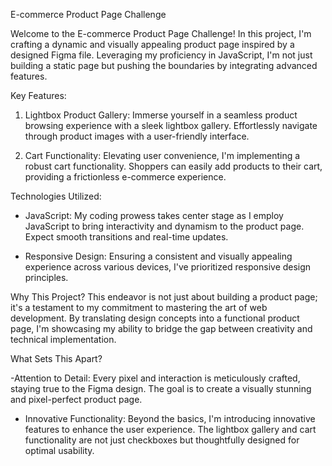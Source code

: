 E-commerce Product Page Challenge

Welcome to the E-commerce Product Page Challenge! In this project, I'm crafting a dynamic and visually appealing product page inspired by a designed Figma file. Leveraging my proficiency in JavaScript, I'm not just building a static page but pushing the boundaries by integrating advanced features.

Key Features:

1. Lightbox Product Gallery:
   Immerse yourself in a seamless product browsing experience with a sleek lightbox gallery. Effortlessly navigate through product images with a user-friendly interface.

2. Cart Functionality:
   Elevating user convenience, I'm implementing a robust cart functionality. Shoppers can easily add products to their cart, providing a frictionless e-commerce experience.

Technologies Utilized:

- JavaScript:
  My coding prowess takes center stage as I employ JavaScript to bring interactivity and dynamism to the product page. Expect smooth transitions and real-time updates.

- Responsive Design:
  Ensuring a consistent and visually appealing experience across various devices, I've prioritized responsive design principles.

Why This Project?
This endeavor is not just about building a product page; it's a testament to my commitment to mastering the art of web development. By translating design concepts into a functional product page, I'm showcasing my ability to bridge the gap between creativity and technical implementation.

What Sets This Apart?

-Attention to Detail:
  Every pixel and interaction is meticulously crafted, staying true to the Figma design. The goal is to create a visually stunning and pixel-perfect product page.

- Innovative Functionality:
Beyond the basics, I'm introducing innovative features to enhance the user experience. The lightbox gallery and cart functionality are not just checkboxes but thoughtfully designed for optimal usability.



